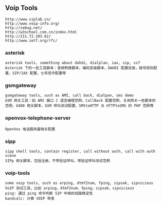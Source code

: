 ## Voip Tools

	http://www.siplab.cn/
	http://www.voip-info.org/
	http://sebug.net/
	http://w3school.com.cn/index.html
	http://211.72.203.62/
	http://www.ietf.org/rfc/

### asterisk

	asterisk tools, something about dahdi, dialplan, iax, sip, ss7
	Asterisk 下的一些工具脚本：音频转换脚本，编码安装脚本，DAHDI 配置安装，拨号规则配置，SIP/IAX 配置，七号信令配置等

### gsmgateway

	gsmgateway tools, such as AMI, call back, dialpan, sms demo
	GSM 网关工具：如 AMI 接口 C 语言编程范例、CallBack 配置范例、关闭网关一些脚本的范例、G400 相关脚本、GSM 呼叫测试配置、SMStoHTTP 与 HTTPtoSMS 的 PHP 范例等

### openvox-telephone-server

	OpenVox 电话服务器相关配置

### sipp

	sipp shell tools, contain register, call without auth, call with auth scene
	SIPp 相关脚本，包括注册、不带验证呼叫，带验证呼叫测试范例

### voip-tools

	some voip tools, such as arping, dtmf2num, fping, sipsak, sipvicious
	VoIP 测试工具，比如 arping，dtmf2num，fping，sipsak，sipvicious
	ping: 通过 ping 命令判断 SIP 中继的线路稳定性
	bandcalc: 计算 VOIP 带宽
